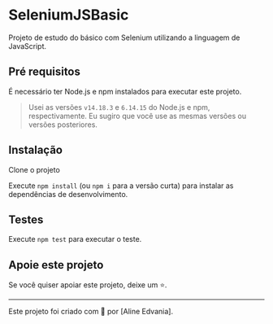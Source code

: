 # SeleniumJSBasic


Projeto de estudo do básico com Selenium utilizando a linguagem de JavaScript.

## Pré requisitos

É necessário ter Node.js e npm instalados para executar este projeto.

> Usei as versões `v14.18.3` e `6.14.15` do Node.js e npm, respectivamente. Eu sugiro que você use as mesmas versões ou versões posteriores.

## Instalação

Clone o projeto

Execute `npm install` (ou `npm i` para a versão curta) para instalar as dependências de desenvolvimento.

## Testes

Execute `npm test` para executar o teste.

## Apoie este projeto

Se você quiser apoiar este projeto, deixe um ⭐.

___

Este projeto foi criado com 💚 por [Aline Edvania].
